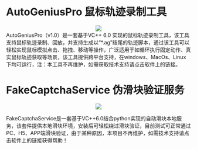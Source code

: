 # AutoGeniusPro 鼠标轨迹录制工具
<div style="text-align: center">
  <img src="https://user-images.githubusercontent.com/23092060/120279332-e1b70000-c2e8-11eb-8d12-cf502ac7ad03.png"/>
</div>
AutoGeniusPro（v1.0）是一套基于VC++ 6.0 实现的鼠标轨迹录制工具，该工具支持鼠标轨迹录制、回放，并支持生成以“*.ag”结尾的轨迹脚本，通过该工具可以轻松实现鼠标模拟点击、拖拽、移动等操作，广泛适用于如循环执行固定动作、真实鼠标轨迹获取等场景，该工具提供跨平台支持，在windows、MacOs、Linux下均可运行，注：本工具不再维护，如需获取技术支持请点击软件上的链接。

# FakeCaptchaService 伪滑块验证服务
<div style="text-align: center">
  <img src="https://user-images.githubusercontent.com/23092060/120279612-3b1f2f00-c2e9-11eb-8b4e-62d177242039.png"/>
</div>

FakeCaptchaService是一套基于VC++6.0结合python实现的自动滑块本地服务，该套件提供本地滑块环境，安装后可轻松绕过滑块验证，目前测试可正常通过PC、H5、APP端滑块验证，由于某种原因，本项目不再维护，如需技术支持请点击软件上的链接获得帮助！
